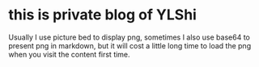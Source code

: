 
# this is private blog of YLShi
 Usually I use picture bed to display png, sometimes I also use base64 to present png in markdown, but it will cost a little long time to load the png when you visit the content first time.
